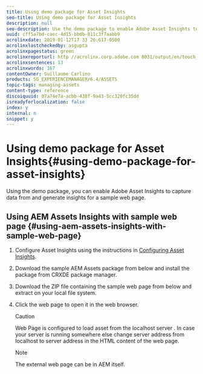 ```yaml
---
title: Using demo package for Asset Insights
seo-title: Using demo package for Asset Insights
description: null
seo-description: Use the demo package to enable Adobe Asset Insights to capture data from and generate insights for a web page.
uuid: cff5a7bd-caec-4d15-bbdb-811c3f7aabb9
acrolinxdate: 2019-01-12T17 33 26.617-0500
acrolinxlastcheckedby: asgupta
acrolinxpagestatus: green
acrolinxreporturl: http //acrolinx.corp.adobe.com 8031/output/en/touch_ui_using_demo_package_for_asset_insights_krs_workflow_f3c2f2ccebf6138e_167_report.xml
acrolinxsentences: 13
acrolinxwords: 167
contentOwner: Guillaume Carlino
products: SG_EXPERIENCEMANAGER/6.4/ASSETS
topic-tags: managing-assets
content-type: reference
discoiquuid: 07a74e7a-acbb-438f-9a43-5cc320fc35dd
isreadyforlocalization: false
index: y
internal: n
snippet: y
---
```


# Using demo package for Asset Insights{#using-demo-package-for-asset-insights}

Using the demo package, you can enable Adobe Asset Insights to capture data from and generate insights for a sample web page.

## Using AEM Assets Insights with sample web page  {#using-aem-assets-insights-with-sample-web-page}

1. Configure Asset Insights using the instructions in [Configuring Asset Insights](../../assets/using/touch-ui-configuring-asset-insights.md).
1. Download the sample AEM Assets package from below and install the package from CRXDE package manager.

   [](assets/insightsdemo.zip)

1. Download the ZIP file containing the sample web page from below and extract on your local file system. 

   [](assets/demosite.zip)

1. Click the web page to open it in the web browser.

   >[!CAUTION]
   >
   >Web Page is configured to load asset from the localhost server . In case your server is running somewhere else change server address from localhost to server address in the HTML content of the web page.

   >[!NOTE]
   >
   >The external web page can be in AEM itself.

